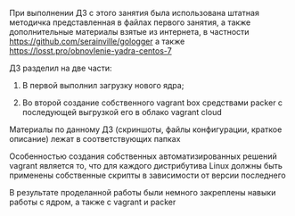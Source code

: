 При выполнении ДЗ с этого занятия была использована штатная методичка представленная в файлах первого занятия,
а также дополнительные  материалы взятые из интернета, в частности https://github.com/serainville/gologger
а также https://losst.pro/obnovlenie-yadra-centos-7

ДЗ разделил на две части:

1. В первой выполнил загрузку нового ядра; 

2. Во второй создание собственного vagrant box средствами packer c последующей выгрузкой его в облако vagrant cloud

Материалы  по данному ДЗ (скриншоты, файлы конфигурации, краткое описание) лежат в соответствующих папках

Особенностью создания собственных автоматизированных решений vagrant является то, что для каждого дистрибутива Linux
должны быть применены собственные скрипты в зависимости от версии последнего

В результате проделанной работы были немного закреплены навыки работы с ядром, а также с vagrant и packer
